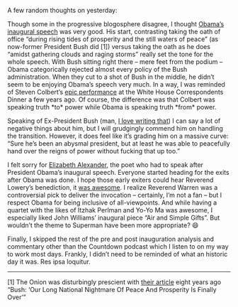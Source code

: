 A few random thoughts on yesterday:

Though some in the progressive blogosphere disagree, I thought [Obama’s
inaugural
speech](http://www.pic2009.org/blog/entry/president_obamas_inaugural_address/)
was very good. His start, contrasting taking the oath of office “during
rising tides of prosperity and the still waters of peace” (as now-former
President Bush did [1]) versus taking the oath as he does “amidst
gathering clouds and raging storms” really set the tone for the whole
speech. With Bush sitting right there – mere feet from the podium –
Obama categorically rejected almost every policy of the Bush
administration. When they cut to a shot of Bush in the middle, he didn’t
seem to be enjoying Obama’s speech very much. In a way, I was reminded
of Steven Colbert’s [epic
performance](http://video.google.com/videoplay?docid=-869183917758574879)
at the White House Correspondents Dinner a few years ago. Of course, the
difference was that Colbert was speaking truth \*to\* power while Obama
is speaking truth \*from\* power.

Speaking of Ex-President Bush (man, [I love writing
that](http://twitter.com/DevHawk/status/1134079689)) I can say a lot of
negative things about him, but I will grudgingly commend him on handling
the transition. However, it does feel like it’s grading him on a massive
curve: “Sure he’s been an abysmal president, but at least he was able to
peacefully hand over the reigns of power without fucking that up too.”

I felt sorry for [Elizabeth
Alexander](http://www.pic2009.org/blog/entry/elizabeth_alexander_inaugural_profile/),
the poet who had to speak after President Obama’s inaugural speech.
Everyone started heading for the exits after Obama was done. I hope
those early exiters could hear Reverend Lowery’s benediction, it [was
awesome](http://usatoday.com/communities/religion/post/2009/01/61651854/1?imw=Y).
I realize Reverend Warren was a controversial pick to deliver the
invocation – certainly, I’m not a fan – but I respect Obama for being
inclusive of all-viewpoints. And while having a quartet with the likes
of Itzhak Perlman and Yo-Yo Ma was awesome, I especially liked John
Williams’ inaugural piece “Air and Simple Gifts”. But wouldn’t the theme
to Superman have been more appropriate?
:smile:

Finally, I skipped the rest of the pre and post inauguration analysis
and commentary other than the Countdown podcast which I listen to on my
way to work most days. Frankly, I didn’t need to be reminded of what an
historic day it was. Res ipsa loquitur.

------------------------------------------------------------------------

[1] The Onion was disturbingly prescient with [their
article](http://www.theonion.com/content/node/28784) eight years ago
“Bush: ‘Our Long National Nightmare Of Peace And Prosperity Is Finally
Over’”

